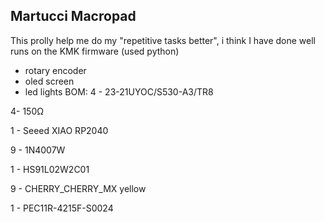 ## Martucci Macropad

This prolly help me do my "repetitive tasks better", i think I have done well
runs on the KMK firmware (used python)
- rotary encoder
- oled screen
- led lights
BOM:
4  - 23-21UYOC/S530-A3/TR8

4- 150Ω

1  - Seeed XIAO RP2040

9  - 1N4007W

1  - HS91L02W2C01

9  - CHERRY_CHERRY_MX yellow

1  - PEC11R-4215F-S0024